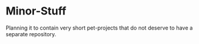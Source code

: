 # Minor-Stuff
Planning it to contain very short pet-projects that do not deserve to have a separate repository.
